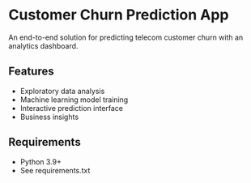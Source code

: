 # Customer Churn Prediction App

An end-to-end solution for predicting telecom customer churn with an analytics dashboard.

## Features
- Exploratory data analysis
- Machine learning model training
- Interactive prediction interface
- Business insights

## Requirements
- Python 3.9+
- See requirements.txt